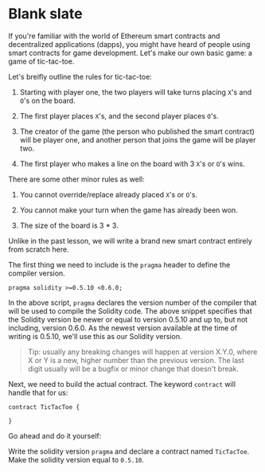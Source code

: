 # Blank slate

If you're familiar with the world of Ethereum smart contracts and decentralized applications (dapps), you might have heard of people using smart contracts for game development. Let's make our own basic game: a game of tic-tac-toe. 

Let's breifly outline the rules for tic-tac-toe:

1. Starting with player one, the two players will take turns placing `X`'s and `O`'s on the board.

2. The first player places `X`'s, and the second player places `O`'s.

3. The creator of the game (the person who published the smart contract) will be player one, and another person that joins the game will be player two.

4. The first player who makes a line on the board with 3 `X`'s or `O`'s wins.

There are some other minor rules as well:

1. You cannot override/replace already placed `X`'s or `O`'s.

2. You cannot make your turn when the game has already been won.

3. The size of the board is 3 * 3.

Unlike in the past lesson, we will write a brand new smart contract entirely from scratch here.

The first thing we need to include is the `pragma` header to define the compiler version.  

```
pragma solidity >=0.5.10 <0.6.0;
```

In the above script, `pragma` declares the version number of the compiler that will be used to compile the Solidity code. The above snippet specifies that the Solidity version be newer or equal to version 0.5.10 and up to, but not including, version 0.6.0\. As the newest version available at the time of writing is 0.5.10, we'll use this as our Solidity version.

> Tip: usually any breaking changes will happen at version X.Y.0, where X or Y is a new, higher number than the previous version. The last digit usually will be a bugfix or minor change that doesn't break.

Next, we need to build the actual contract. The keyword `contract` will handle that for us:

```
contract TicTacToe {

}
```

Go ahead and do it yourself:

Write the solidity version `pragma` and declare a contract named `TicTacToe`. Make the solidity version equal to `0.5.10`.

